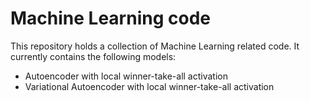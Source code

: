 # Machine Learning code
This repository holds a collection of Machine Learning related code. It currently contains the following models:
- Autoencoder with local winner-take-all activation 
- Variational Autoencoder with local winner-take-all activation
